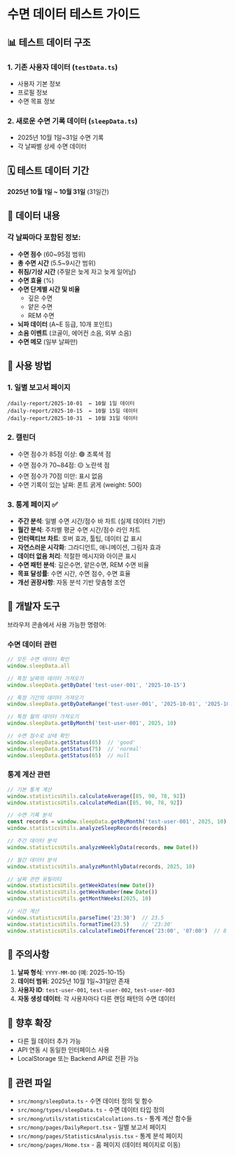 # 수면 데이터 테스트 가이드

## 📊 테스트 데이터 구조

### 1. 기존 사용자 데이터 (`testData.ts`)
- 사용자 기본 정보
- 프로필 정보
- 수면 목표 정보

### 2. 새로운 수면 기록 데이터 (`sleepData.ts`)
- 2025년 10월 1일~31일 수면 기록
- 각 날짜별 상세 수면 데이터

## 🗓️ 테스트 데이터 기간
**2025년 10월 1일 ~ 10월 31일** (31일간)

## 📝 데이터 내용

### 각 날짜마다 포함된 정보:
- **수면 점수** (60~95점 범위)
- **총 수면 시간** (5.5~9시간 범위)
- **취침/기상 시간** (주말은 늦게 자고 늦게 일어남)
- **수면 효율** (%)
- **수면 단계별 시간 및 비율**
  - 깊은 수면
  - 얕은 수면
  - REM 수면
- **뇌파 데이터** (A~E 등급, 10개 포인트)
- **소음 이벤트** (코골이, 에어컨 소음, 외부 소음)
- **수면 메모** (일부 날짜만)

## 🎯 사용 방법

### 1. 일별 보고서 페이지
```
/daily-report/2025-10-01  ← 10월 1일 데이터
/daily-report/2025-10-15  ← 10월 15일 데이터
/daily-report/2025-10-31  ← 10월 31일 데이터
```

### 2. 캘린더
- 수면 점수가 85점 이상: 🟢 초록색 점
- 수면 점수가 70~84점: 🟡 노란색 점
- 수면 점수가 70점 미만: 표시 없음
- 수면 기록이 있는 날짜: 폰트 굵게 (weight: 500)

### 3. 통계 페이지 ✅
- **주간 분석**: 일별 수면 시간/점수 바 차트 (실제 데이터 기반)
- **월간 분석**: 주차별 평균 수면 시간/점수 라인 차트
- **인터랙티브 차트**: 호버 효과, 툴팁, 데이터 값 표시
- **자연스러운 시각화**: 그라디언트, 애니메이션, 그림자 효과
- **데이터 없음 처리**: 적절한 메시지와 아이콘 표시
- **수면 패턴 분석**: 깊은수면, 얕은수면, REM 수면 비율
- **목표 달성률**: 수면 시간, 수면 점수, 수면 효율
- **개선 권장사항**: 자동 분석 기반 맞춤형 조언

## 🔧 개발자 도구

브라우저 콘솔에서 사용 가능한 명령어:

### 수면 데이터 관련
```javascript
// 모든 수면 데이터 확인
window.sleepData.all

// 특정 날짜의 데이터 가져오기
window.sleepData.getByDate('test-user-001', '2025-10-15')

// 특정 기간의 데이터 가져오기
window.sleepData.getByDateRange('test-user-001', '2025-10-01', '2025-10-31')

// 특정 월의 데이터 가져오기
window.sleepData.getByMonth('test-user-001', 2025, 10)

// 수면 점수로 상태 확인
window.sleepData.getStatus(85)  // 'good'
window.sleepData.getStatus(75)  // 'normal'
window.sleepData.getStatus(65)  // null
```

### 통계 계산 관련
```javascript
// 기본 통계 계산
window.statisticsUtils.calculateAverage([85, 90, 78, 92])
window.statisticsUtils.calculateMedian([85, 90, 78, 92])

// 수면 기록 분석
const records = window.sleepData.getByMonth('test-user-001', 2025, 10)
window.statisticsUtils.analyzeSleepRecords(records)

// 주간 데이터 분석
window.statisticsUtils.analyzeWeeklyData(records, new Date())

// 월간 데이터 분석
window.statisticsUtils.analyzeMonthlyData(records, 2025, 10)

// 날짜 관련 유틸리티
window.statisticsUtils.getWeekDates(new Date())
window.statisticsUtils.getWeekNumber(new Date())
window.statisticsUtils.getMonthWeeks(2025, 10)

// 시간 계산
window.statisticsUtils.parseTime('23:30')  // 23.5
window.statisticsUtils.formatTime(23.5)    // '23:30'
window.statisticsUtils.calculateTimeDifference('23:00', '07:00')  // 8
```

## 📌 주의사항

1. **날짜 형식**: `YYYY-MM-DD` (예: 2025-10-15)
2. **데이터 범위**: 2025년 10월 1일~31일만 존재
3. **사용자 ID**: `test-user-001`, `test-user-002`, `test-user-003`
4. **자동 생성 데이터**: 각 사용자마다 다른 랜덤 패턴의 수면 데이터

## 🚀 향후 확장

- 다른 월 데이터 추가 가능
- API 연동 시 동일한 인터페이스 사용
- LocalStorage 또는 Backend API로 전환 가능

## 📖 관련 파일

- `src/mong/sleepData.ts` - 수면 데이터 정의 및 함수
- `src/mong/types/sleepData.ts` - 수면 데이터 타입 정의
- `src/mong/utils/statisticsCalculations.ts` - 통계 계산 함수들
- `src/mong/pages/DailyReport.tsx` - 일별 보고서 페이지
- `src/mong/pages/StatisticsAnalysis.tsx` - 통계 분석 페이지
- `src/mong/pages/Home.tsx` - 홈 페이지 (데이터 페이지로 이동)

